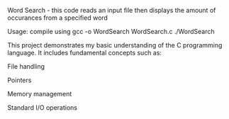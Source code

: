 Word Search - this code reads an input file then displays the amount of occurances from a specified word

Usage:
compile using gcc -o WordSearch WordSearch.c
./WordSearch <inputfile> <word> <word> <word>

This project demonstrates my basic understanding of the C programming language. It includes fundamental concepts such as:

File handling

Pointers

Memory management

Standard I/O operations

